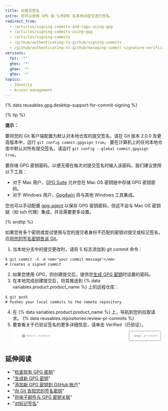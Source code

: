 ```yaml
---
title: 对提交签名
intro: 您可以使用 GPG 或 S/MIME 在本地对提交进行签名。
redirect_from:
  - /articles/signing-commits-and-tags-using-gpg
  - /articles/signing-commits-using-gpg
  - /articles/signing-commits
  - /github/authenticating-to-github/signing-commits
  - /github/authenticating-to-github/managing-commit-signature-verification/signing-commits
versions:
  fpt: '*'
  ghes: '*'
  ghae: '*'
  ghec: '*'
topics:
  - Identity
  - Access management
---
```


{% data reusables.gpg.desktop-support-for-commit-signing %}

{% tip %}

**提示：**

要将您的 Git 客户端配置为默认对本地仓库的提交签名，请在 Git 版本 2.0.0 及更高版本中，运行 `git config commit.gpgsign true`。 要在计算机上的任何本地仓库中默认对所有提交签名，请运行 `git config --global commit.gpgsign true`。

要存储 GPG 密钥密码，以便无需在每次对提交签名时输入该密码，我们建议使用以下工具：
  - 对于 Mac 用户，[GPG Suite](https://gpgtools.org/) 允许您在 Mac OS 密钥链中存储 GPG 密钥密码。
  - 对于 Windows 用户，[Gpg4win](https://www.gpg4win.org/) 将与其他 Windows 工具集成。

您也可以手动配置 [gpg-agent](http://linux.die.net/man/1/gpg-agent) 以保存 GPG 密钥密码，但这不会与 Mac OS 密钥链（如 ssh 代理）集成，并且需要更多设置。

{% endtip %}

如果您有多个密钥或尝试使用与您的提交者身份不匹配的密钥对提交或标记签名，应[将您的签名密钥告诉 Git](/articles/telling-git-about-your-signing-key)。

1. 当本地分支中的提交更改时，请将 S 标志添加到 git commit 命令：
  ```shell
  $ git commit -S -m <em>"your commit message"</em>
  # Creates a signed commit
  ```
2. 如果您使用 GPG，则创建提交后，提供您[生成 GPG 密钥](/articles/generating-a-new-gpg-key)时设置的密码。
3. 在本地完成创建提交后，将其推送到 {% data variables.product.product_name %} 上的远程仓库：
  ```shell
  $ git push
  # Pushes your local commits to the remote repository
  ```
4. 在 {% data variables.product.product_name %} 上，导航到您的拉取请求。
{% data reusables.repositories.review-pr-commits %}
5. 要查看关于已验证签名的更多详细信息，请单击 Verified（已验证）。 ![已签名提交](/assets/images/help/commits/gpg-signed-commit-verified-without-details.png)

## 延伸阅读

* "[检查现有 GPG 密钥](/articles/checking-for-existing-gpg-keys)"
* "[生成新 GPG 密钥](/articles/generating-a-new-gpg-key)"
* "[添加新 GPG 密钥到 GitHub 帐户](/articles/adding-a-new-gpg-key-to-your-github-account)"
* "[向 Git 告知您的签名密钥](/articles/telling-git-about-your-signing-key)"
* "[将电子邮件与 GPG 密钥关联](/articles/associating-an-email-with-your-gpg-key)"
* "[对标记签名](/articles/signing-tags)"
